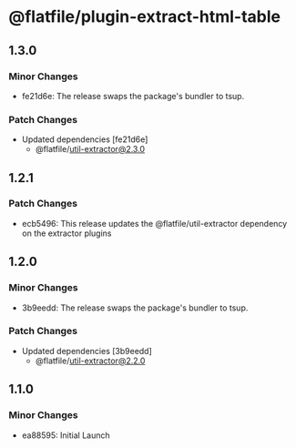 # @flatfile/plugin-extract-html-table

## 1.3.0

### Minor Changes

- fe21d6e: The release swaps the package's bundler to tsup.

### Patch Changes

- Updated dependencies [fe21d6e]
  - @flatfile/util-extractor@2.3.0

## 1.2.1

### Patch Changes

- ecb5496: This release updates the @flatfile/util-extractor dependency on the extractor plugins

## 1.2.0

### Minor Changes

- 3b9eedd: The release swaps the package's bundler to tsup.

### Patch Changes

- Updated dependencies [3b9eedd]
  - @flatfile/util-extractor@2.2.0

## 1.1.0

### Minor Changes

- ea88595: Initial Launch
